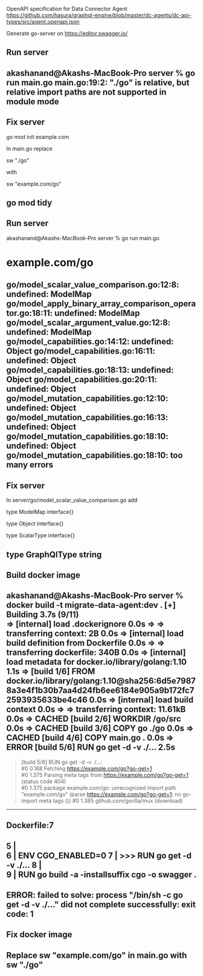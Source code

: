 


OpenAPI specification for Data Connector Agent
https://github.com/hasura/graphql-engine/blob/master/dc-agents/dc-api-types/src/agent.openapi.json

Generate go-server on https://editor.swagger.io/

Run server
---
akashanand@Akashs-MacBook-Pro server % go run main.go
main.go:19:2: "./go" is relative, but relative import paths are not supported in module mode
---

Fix server
---
go mod init example.com

In main.go
replace

sw "./go"

with

sw "example.com/go"

go mod tidy
---

Run server
---
akashanand@Akashs-MacBook-Pro server % go run main.go
# example.com/go
go/model_scalar_value_comparison.go:12:8: undefined: ModelMap
go/model_apply_binary_array_comparison_operator.go:18:11: undefined: ModelMap
go/model_scalar_argument_value.go:12:8: undefined: ModelMap
go/model_capabilities.go:14:12: undefined: Object
go/model_capabilities.go:16:11: undefined: Object
go/model_capabilities.go:18:13: undefined: Object
go/model_capabilities.go:20:11: undefined: Object
go/model_mutation_capabilities.go:12:10: undefined: Object
go/model_mutation_capabilities.go:16:13: undefined: Object
go/model_mutation_capabilities.go:18:10: undefined: Object
go/model_mutation_capabilities.go:18:10: too many errors
---

Fix server
---
In server/go/model_scalar_value_comparison.go
add

type ModelMap interface{}

type Object interface{}

type ScalarType interface{}

type GraphQlType string
---

Build docker image
---
akashanand@Akashs-MacBook-Pro server % docker build -t migrate-data-agent:dev .
[+] Building 3.7s (9/11)                                                                                                                                                                                              
 => [internal] load .dockerignore                                                                                                                                                                                0.0s
 => => transferring context: 2B                                                                                                                                                                                  0.0s
 => [internal] load build definition from Dockerfile                                                                                                                                                             0.0s
 => => transferring dockerfile: 340B                                                                                                                                                                             0.0s
 => [internal] load metadata for docker.io/library/golang:1.10                                                                                                                                                   1.1s
 => [build 1/6] FROM docker.io/library/golang:1.10@sha256:6d5e79878a3e4f1b30b7aa4d24fb6ee6184e905a9b172fc72593935633be4c46                                                                                       0.0s
 => [internal] load build context                                                                                                                                                                                0.0s
 => => transferring context: 11.61kB                                                                                                                                                                             0.0s
 => CACHED [build 2/6] WORKDIR /go/src                                                                                                                                                                           0.0s
 => CACHED [build 3/6] COPY go ./go                                                                                                                                                                              0.0s
 => CACHED [build 4/6] COPY main.go .                                                                                                                                                                            0.0s
 => ERROR [build 5/6] RUN go get -d -v ./...                                                                                                                                                                     2.5s
------                                                                                                                                                                                                                
 > [build 5/6] RUN go get -d -v ./...:                                                                                                                                                                                
#0 0.168 Fetching https://example.com/go?go-get=1                                                                                                                                                                     
#0 1.375 Parsing meta tags from https://example.com/go?go-get=1 (status code 404)                                                                                                                                     
#0 1.375 package example.com/go: unrecognized import path "example.com/go" (parse https://example.com/go?go-get=1: no go-import meta tags ())
#0 1.385 github.com/gorilla/mux (download)
------
Dockerfile:7
--------------------
   5 |     
   6 |     ENV CGO_ENABLED=0
   7 | >>> RUN go get -d -v ./...
   8 |     
   9 |     RUN go build -a -installsuffix cgo -o swagger .
--------------------
ERROR: failed to solve: process "/bin/sh -c go get -d -v ./..." did not complete successfully: exit code: 1
---

Fix docker image
---
Replace
sw "example.com/go"
in main.go
with
sw "./go"
---